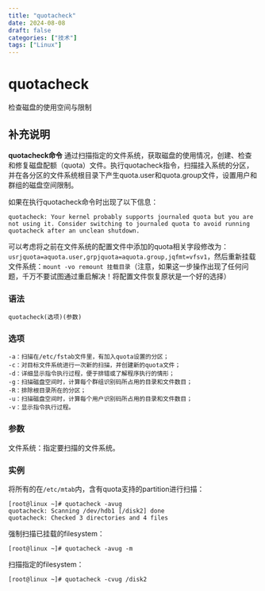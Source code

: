 ```yaml
---
title: "quotacheck"
date: 2024-08-08
draft: false
categories: ["技术"]
tags: ["Linux"]
---
```

quotacheck
===

检查磁盘的使用空间与限制

## 补充说明

**quotacheck命令** 通过扫描指定的文件系统，获取磁盘的使用情况，创建、检查和修复磁盘配额（quota）文件。执行quotacheck指令，扫描挂入系统的分区，并在各分区的文件系统根目录下产生quota.user和quota.group文件，设置用户和群组的磁盘空间限制。

如果在执行quotacheck命令时出现了以下信息：

```shell
quotacheck: Your kernel probably supports journaled quota but you are not using it. Consider switching to journaled quota to avoid running quotacheck after an unclean shutdown. 
```

可以考虑将之前在文件系统的配置文件中添加的quota相关字段修改为：`usrjquota=aquota.user,grpjquota=aquota.group,jqfmt=vfsv1`，然后重新挂载文件系统：`mount -vo remount 挂载目录`（注意，如果这一步操作出现了任何问题，千万不要试图通过重启解决！将配置文件恢复原状是一个好的选择）

###  语法

```shell
quotacheck(选项)(参数)
```

###  选项

```shell
-a：扫描在/etc/fstab文件里，有加入quota设置的分区；
-c：对目标文件系统进行一次新的扫描，并创建新的quota文件；
-d：详细显示指令执行过程，便于排错或了解程序执行的情形；
-g：扫描磁盘空间时，计算每个群组识别码所占用的目录和文件数目；
-R：排除根目录所在的分区；
-u：扫描磁盘空间时，计算每个用户识别码所占用的目录和文件数目；
-v：显示指令执行过程。
```

###  参数

文件系统：指定要扫描的文件系统。

###  实例

将所有的在`/etc/mtab`内，含有quota支持的partition进行扫描：

```shell
[root@linux ~]# quotacheck -avug
quotacheck: Scanning /dev/hdb1 [/disk2] done
quotacheck: Checked 3 directories and 4 files
```

强制扫描已挂载的filesystem：

```shell
[root@linux ~]# quotacheck -avug -m
```

扫描指定的filesystem：

```shell
[root@linux ~]# quotacheck -cvug /disk2
```



